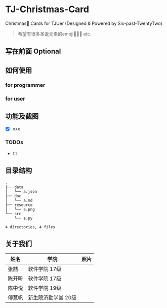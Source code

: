 # TJ-Christmas-Card
Christmas🎄 Cards for TJUer (Designed &amp; Powered by Six-past-TwentyTwo)

> 希望有很多圣诞元素的emoji🎄🧸🎁 etc.



## 写在前面 Optional



## 如何使用

### for programmer
### for user



## 功能及截图
- [x] xxx

### TODOs
- [ ] 



## 目录结构
```
.
├── data
│   └── a.json
├── doc
│   └── a.md
├── resource
│   └── a.png
└── src
    └── a.py

4 directories, 4 files
```



## 关于我们

| 姓名   | 学院                | 照片 |
| ------ | ------------------- | ---- |
| 张喆   | 软件学院 17级       |      |
| 陈开昕 | 软件学院 17级       |      |
| 陈中悦 | 软件学院 19级       |      |
| 傅薏帆 | 新生院济勤学堂 20级 |      |
